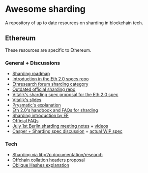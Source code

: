 # Awesome sharding

A repository of up to date resources on sharding in blockchain tech.

## Ethereum

These resources are specific to Ethereum.

### General + Discussions

- [Sharding roadmap](https://github.com/ethereum/wiki/wiki/Sharding-roadmap)
- [Introduction in the Eth 2.0 specs repo](https://github.com/ethereum/eth2.0-specs/blob/master/specs/beacon-chain.md#introduction)
- [Ethresearch forum sharding category](https://ethresear.ch/c/sharding)
- [Outdated official sharding repo](https://github.com/ethereum/sharding)
- [Vitalik's sharding spec proposal for the Eth 2.0 spec](https://github.com/ethereum/eth2.0-specs/issues/90)
- [Vitalik's slides](https://vitalik.ca/files/Ithaca201807_Sharding.pdf)
- [Prysmatic's explanation](https://medium.com/prysmatic-labs/how-to-scale-ethereum-sharding-explained-ba2e283b7fce)
- [Eth 2.0's handbook and FAQs for sharding](https://notes.ethereum.org/9MMuzWeFTTSg-3Tz_YeiBA#)
- [Sharding introduction by EF](https://docs.google.com/presentation/d/1mdmmgQlRFUvznq1jdmRwkwEyQB0YON5yAg4ArxtanE4)
- [Official FAQs](https://github.com/ethereum/wiki/wiki/Sharding-FAQs)
- [July 1st Berlin sharding meeting notes](https://notes.ethereum.org/s/B1-7aivmX) + [videos](https://www.youtube.com/playlist?list=PLaM7G4Llrb7zEHK2UzQo3kxadPyeUy2sZ)
- [Casper + Sharding spec discussion](https://ethresear.ch/t/convenience-link-to-full-casper-chain-v2-spec/2332/12) + [actual WIP spec](https://notes.ethereum.org/SCIg8AH5SA-O4C1G1LYZHQ)

### Tech

- [Sharding via libp2p documentation/research](https://github.com/ethresearch/sharding-p2p-poc) 
- [Offchain collation headers proposal](https://ethresear.ch/t/offchain-collation-headers/1679/6)
- [Oblique Hashes explanation](https://docs.google.com/presentation/d/1aqU1gK8B_sozm6orNVqqyvBTC2u2_13Re0Fi99rFhjg/edit#slide=id.g413fdd60fc_1_233)
